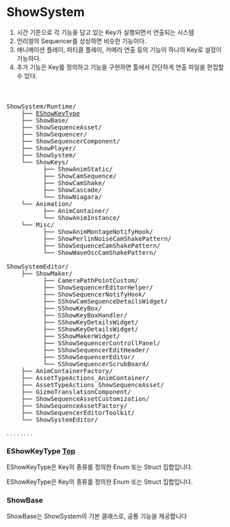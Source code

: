 # ShowSystem

1. 시간 기준으로 각 기능을 담고 있는 Key가 실행되면서 연출되는 시스템
2. 언리얼의 Sequencer를 상상하면 비슷한 기능이다.
3. 애니메이션 플레이, 파티클 플레이, 카메라 연출 등의 기능이 하나의 Key로 설정이 가능하다.
4. 추가 기능은 Key를 정의하고 기능을 구현하면 툴에서 간단하게 연출 파일을 편집할 수 있다.

<pre>
<h3 id="top"></h3>
ShowSystem/Runtime/
    ├── <a href="#eshowkeytype">EShowKeyType</a>
    ├── ShowBase/
    ├── ShowSequenceAsset/
    ├── ShowSequencer/
    ├── ShowSequencerComponent/
    ├── ShowPlayer/
    ├── ShowSystem/
    └── ShowKeys/
          ├── ShowAnimStatic/
          ├── ShowCamSequence/
          ├── ShowCamShake/
          ├── ShowCascade/
          └── ShowNiagara/
    └── Animation/
          ├── AnimContainer/
          └── ShowAnimInstance/
    └── Misc/
          ├── ShowAnimMontageNotifyHook/
          ├── ShowPerlinNoiseCamShakePattern/
          ├── ShowSequenceCamShakePattern/
          └── ShowWaveOscCamShakePattern/

ShowSystemEditor/
    ├── ShowMaker/
          ├── CameraPathPointCustom/
          ├── ShowSequencerEditorHelper/
          ├── ShowSequencerNotifyHook/
          ├── SShowCamSequenceDetailsWidget/
          ├── SShowKeyBox/
          ├── SShowKeyBoxHandler/
          ├── SShowKeyDetailsWidget/
          ├── SShowKeyDetailsWidget/
          ├── SShowMakerWidget/
          ├── SShowSequencerControllPanel/
          ├── SShowSequencerEditHeader/
          ├── SShowSequencerEditor/
          └── SShowSequencerScrubBoard/
    ├── AnimContainerFactory/
    ├── AssetTypeActions_AnimContainer/
    ├── AssetTypeActions_ShowSequenceAsset/
    ├── GizmoTranslationComponent/
    ├── ShowSequenceAssetCustomization/
    ├── ShowSequenceAssetFactory/
    ├── ShowSequencerEditorToolkit/
    └── ShowSystemEditor/
</pre>
.
.
.
.
.
.
.
.

### EShowKeyType [Top](#top)
EShowKeyType은 Key의 종류를 정의한 Enum 또는 Struct 집합입니다.

EShowKeyType은 Key의 종류를 정의한 Enum 또는 Struct 집합입니다.

<h3 id="showbase">ShowBase</h3>
ShowBase는 ShowSystem의 기본 클래스로, 공통 기능을 제공합니다

